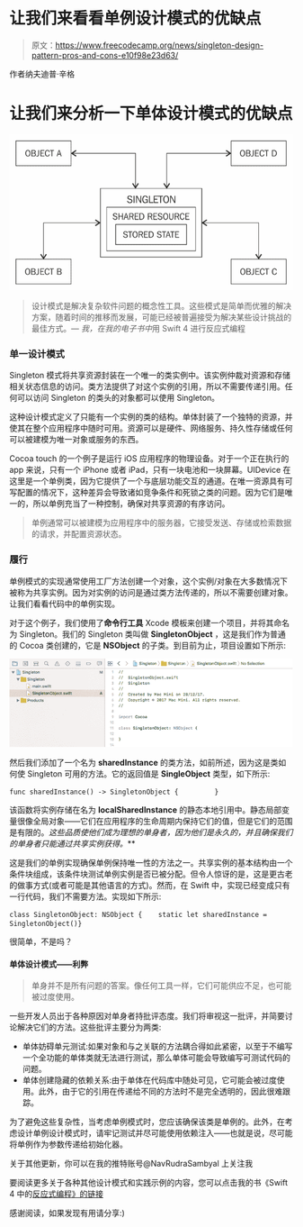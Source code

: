 # 让我们来看看单例设计模式的优缺点

> 原文：<https://www.freecodecamp.org/news/singleton-design-pattern-pros-and-cons-e10f98e23d63/>

作者纳夫迪普·辛格

# 让我们来分析一下单体设计模式的优缺点

![VydaRLmC3LSqibXW25Vx41-tO9aRBis6Jpm8](img/0b61840c2f213f3b9e71d12b29f70d29.png)

> 设计模式是解决复杂软件问题的概念性工具。这些模式是简单而优雅的解决方案，随着时间的推移而发展，可能已经被普遍接受为解决某些设计挑战的最佳方式。— *我，在我的电子书中*用 Swift 4 进行反应式编程

### 单一设计模式

Singleton 模式将共享资源封装在一个唯一的类实例中。该实例仲裁对资源和存储相关状态信息的访问。类方法提供了对这个实例的引用，所以不需要传递引用。任何可以访问 Singleton 的类头的对象都可以使用 Singleton。

这种设计模式定义了只能有一个实例的类的结构。单体封装了一个独特的资源，并使其在整个应用程序中随时可用。资源可以是硬件、网络服务、持久性存储或任何可以被建模为唯一对象或服务的东西。

Cocoa touch 的一个例子是运行 iOS 应用程序的物理设备。对于一个正在执行的 app 来说，只有一个 iPhone 或者 iPad，只有一块电池和一块屏幕。UIDevice 在这里是一个单例类，因为它提供了一个与底层功能交互的通道。在唯一资源具有可写配置的情况下，这种差异会导致诸如竞争条件和死锁之类的问题。因为它们是唯一的，所以单例充当了一种控制，确保对共享资源的有序访问。

> 单例通常可以被建模为应用程序中的服务器，它接受发送、存储或检索数据的请求，并配置资源状态。

### 履行

单例模式的实现通常使用工厂方法创建一个对象，这个实例/对象在大多数情况下被称为共享实例。因为对实例的访问是通过类方法传递的，所以不需要创建对象。让我们看看代码中的单例实现。

对于这个例子，我们使用了**命令行工具** Xcode 模板来创建一个项目，并将其命名为 Singleton。我们的 Singleton 类叫做 **SingletonObject** ，这是我们作为普通的 Cocoa 类创建的，它是 **NSObject** 的子类。到目前为止，项目设置如下所示:

![DrYEzG5i3dVViHfhA5b7kxvwdpti2SZvtLAp](img/1767da79eae345ebc56fae261dea2e8f.png)

然后我们添加了一个名为 **sharedInstance** 的类方法，如前所述，因为这是类如何使 Singleton 可用的方法。它的返回值是 **SingleObject** 类型，如下所示:

```
func sharedInstance() -> SingletonObject {         }
```

该函数将实例存储在名为 **localSharedInstance** 的静态本地引用中。静态局部变量很像全局对象——它们在应用程序的生命周期内保持它们的值，但是它们的范围是有限的。**这些品质使他们成为理想的单身者，因为他们是永久的，并且确保我们的单身者只能通过共享实例获得*。***

这是我们的单例实现确保单例保持唯一性的方法之一。共享实例的基本结构由一个条件块组成，该条件块测试单例实例是否已被分配。但令人惊讶的是，这是更古老的做事方式(或者可能是其他语言的方式)。然而，在 Swift 中，实现已经变成只有一行代码，我们不需要方法。实现如下所示:

```
class SingletonObject: NSObject {    static let sharedInstance = SingletonObject()}
```

很简单，不是吗？

#### 单体设计模式——利弊

> 单身并不是所有问题的答案。像任何工具一样，它们可能供应不足，也可能被过度使用。

一些开发人员出于各种原因对单身者持批评态度。我们将审视这一批评，并简要讨论解决它们的方法。这些批评主要分为两类:

*   单体妨碍单元测试:如果对象和与之关联的方法耦合得如此紧密，以至于不编写一个全功能的单体类就无法进行测试，那么单体可能会导致编写可测试代码的问题。
*   单体创建隐藏的依赖关系:由于单体在代码库中随处可见，它可能会被过度使用。此外，由于它的引用在传递给不同的方法时不是完全透明的，因此很难跟踪。

为了避免这些复杂性，当考虑单例模式时，您应该确保该类是单例的。此外，在考虑设计单例设计模式时，请牢记测试并尽可能使用依赖注入——也就是说，尽可能将单例作为参数传递给初始化器。

关于其他更新，你可以在我的推特账号@NavRudraSambyal 上关注我

要阅读更多关于各种其他设计模式和实践示例的内容，您可以点击我的书《Swift 4 中的[反应式编程》的链接](https://www.amazon.com/Reactive-Programming-Swift-easy-maintain-ebook/dp/B078MHNSL1/ref=asap_bc?ie=UTF8)

感谢阅读，如果发现有用请分享:)